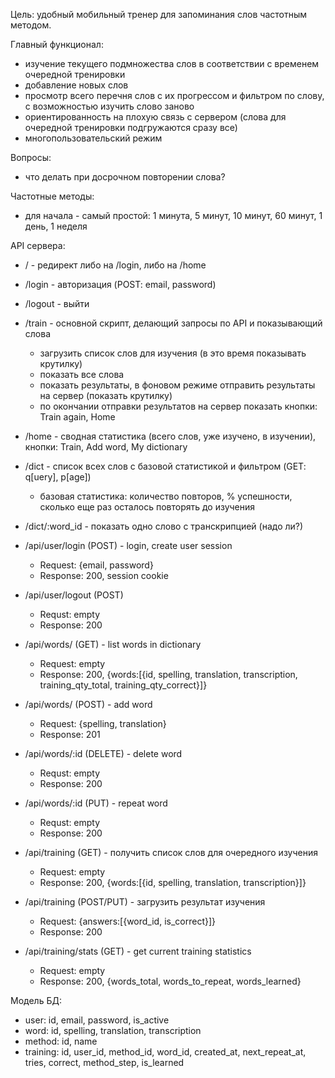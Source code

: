 Цель: удобный мобильный тренер для запоминания слов частотным методом.

Главный функционал:
- изучение текущего подмножества слов в соответствии с временем очередной тренировки
- добавление новых слов
- просмотр всего перечня слов с их прогрессом и фильтром по слову, с возможностью изучить слово заново
- ориентированность на плохую связь с сервером (слова для очередной тренировки подгружаются сразу все)
- многопользовательский режим

Вопросы:
- что делать при досрочном повторении слова?

Частотные методы:
- для начала - самый простой: 1 минута, 5 минут, 10 минут, 60 минут, 1 день, 1 неделя


API сервера:
- / - редирект либо на /login, либо на /home
- /login - авторизация (POST: email, password)
- /logout - выйти
- /train - основной скрипт, делающий запросы по API и показывающий слова
  - загрузить список слов для изучения (в это время показывать крутилку)
  - показать все слова
  - показать результаты, в фоновом режиме отправить результаты на сервер (показать крутилку)
  - по окончании отправки результатов на сервер показать кнопки: Train again, Home
- /home - сводная статистика (всего слов, уже изучено, в изучении), кнопки: Train, Add word, My dictionary
- /dict - список всех слов с базовой статистикой и фильтром (GET: q[uery], p[age])
  - базовая статистика: количество повторов, % успешности, сколько еще раз осталось повторять до изучения
- /dict/:word_id - показать одно слово с транскрипцией (надо ли?)
  
- /api/user/login (POST) - login, create user session
  - Request: {email, password}
  - Response: 200, session cookie
- /api/user/logout (POST)
  - Requst: empty
  - Response: 200
  
- /api/words/ (GET) - list words in dictionary
  - Request: empty
  - Response: 200, {words:[{id, spelling, translation, transcription, training_qty_total, training_qty_correct}]}
- /api/words/ (POST) - add word
  - Request: {spelling, translation}
  - Response: 201
- /api/words/:id (DELETE) - delete word
  - Requst: empty
  - Response: 200
- /api/words/:id (PUT) - repeat word
  - Requst: empty
  - Response: 200
  
- /api/training (GET) - получить список слов для очередного изучения
  - Request: empty
  - Response: 200, {words:[{id, spelling, translation, transcription}]}
- /api/training (POST/PUT) - загрузить результат изучения
  - Request: {answers:[{word_id, is_correct}]}
  - Response: 200
- /api/training/stats (GET) - get current training statistics
  - Request: empty
  - Response: 200, {words_total, words_to_repeat, words_learned}
  


Модель БД:
- user: id, email, password, is_active
- word: id, spelling, translation, transcription
- method: id, name
- training: id, user_id, method_id, word_id, created_at, next_repeat_at, tries, correct, method_step, is_learned

